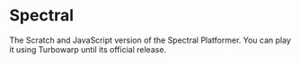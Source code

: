 # Spectral
The Scratch and JavaScript version of the Spectral Platformer. You can play it using Turbowarp until its official release.
